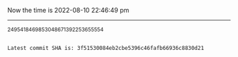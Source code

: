 Now the time is 2022-08-10 22:46:49 pm

---

<small>2495418469853048671392253655554</small>

```txt

Latest commit SHA is: 3f51530084eb2cbe5396c46fafb66936c8830d21
```

